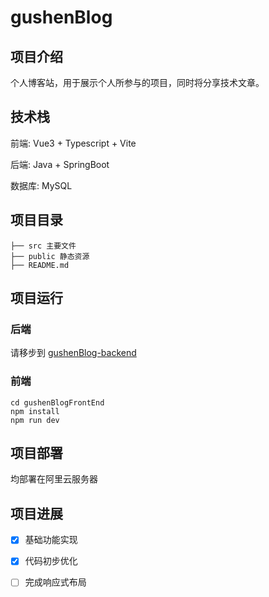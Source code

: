# gushenBlog

## 项目介绍

个人博客站，用于展示个人所参与的项目，同时将分享技术文章。

## 技术栈
前端: Vue3 + Typescript + Vite

后端: Java + SpringBoot

数据库: MySQL

## 项目目录

```
├── src 主要文件
├── public 静态资源
├── README.md
```

## 项目运行

### 后端

请移步到 [gushenBlog-backend](https://gitee.com/gushenfree/gushen-blog-back-end)

### 前端

```
cd gushenBlogFrontEnd
npm install
npm run dev
```

## 项目部署

均部署在阿里云服务器

## 项目进展

- [x] 基础功能实现
- [x] 代码初步优化
- [ ] 完成响应式布局


